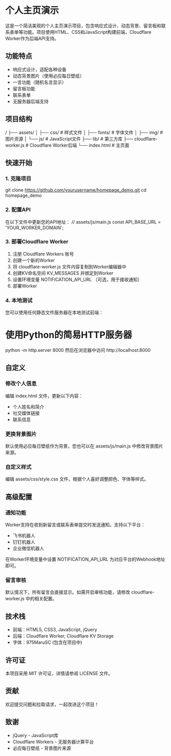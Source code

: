 # 个人主页演示

这是一个简洁美观的个人主页演示项目，包含响应式设计、动态背景、留言板和联系表单等功能。项目使用HTML、CSS和JavaScript构建前端，Cloudflare Worker作为后端API支持。

## 功能特点

- 响应式设计，适配各种设备
- 动态背景图片（使用必应每日壁纸）
- 一言功能（随机名言显示）
- 留言板功能
- 联系表单
- 无服务器后端支持

## 项目结构
/
├── assets/
│   ├── css/         # 样式文件
│   ├── fonts/       # 字体文件
│   ├── img/         # 图片资源
│   └── js/          # JavaScript文件
├── lib/             # 第三方库
├── cloudflare-worker.js  # Cloudflare Worker后端
└── index.html       # 主页面
## 快速开始

### 1. 克隆项目
git clone https://github.com/yourusername/homepage_demo.git
cd homepage_demo
### 2. 配置API

在以下文件中更新您的API地址：
// assets/js/main.js
const API_BASE_URL = 'YOUR_WORKER_DOMAIN';
### 3. 部署Cloudflare Worker

1. 注册 Cloudflare Workers 账号
2. 创建一个新的Worker
3. 将 cloudflare-worker.js 文件内容复制到Worker编辑器中
4. 创建KV命名空间 KV_MESSAGES 并绑定到Worker
5. 设置环境变量 NOTIFICATION_API_URL （可选，用于接收通知）
6. 部署Worker

### 4. 本地测试

您可以使用任何静态文件服务器在本地测试前端：
# 使用Python的简易HTTP服务器
python -m http.server 8000
然后在浏览器中访问 http://localhost:8000

## 自定义

### 修改个人信息

编辑 index.html 文件，更新以下内容：

- 个人姓名和简介
- 社交媒体链接
- 联系信息

### 更换背景图片

默认使用必应每日壁纸作为背景，您也可以在 assets/js/main.js 中修改背景图片来源。

### 自定义样式

编辑 assets/css/style.css 文件，根据个人喜好调整颜色、字体等样式。

## 高级配置

### 通知功能

Worker支持在收到新留言或联系表单提交时发送通知。支持以下平台：

- 飞书机器人
- 钉钉机器人
- 企业微信机器人

在Worker环境变量中设置 NOTIFICATION_API_URL 为对应平台的Webhook地址即可。

### 留言审核

默认情况下，所有留言会直接显示。如需开启审核功能，请修改 cloudflare-worker.js 中的相关配置。

## 技术栈

- 前端：HTML5, CSS3, JavaScript, jQuery
- 后端：Cloudflare Worker, Cloudflare KV Storage
- 字体：975MaruSC (包含在项目中)

## 许可证

本项目采用 MIT 许可证，详情请参阅 LICENSE 文件。

## 贡献

欢迎提交问题和拉取请求，一起改进这个项目！

## 致谢

- jQuery - JavaScript库
- Cloudflare Workers - 无服务器计算平台
- 必应每日壁纸 - 背景图片来源
    